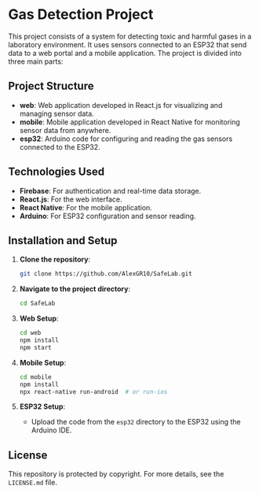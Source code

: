 # Gas Detection Project

This project consists of a system for detecting toxic and harmful gases in a laboratory environment. It uses sensors connected to an ESP32 that send data to a web portal and a mobile application. The project is divided into three main parts:

## Project Structure

- **web**: Web application developed in React.js for visualizing and managing sensor data.
- **mobile**: Mobile application developed in React Native for monitoring sensor data from anywhere.
- **esp32**: Arduino code for configuring and reading the gas sensors connected to the ESP32.

## Technologies Used

- **Firebase**: For authentication and real-time data storage.
- **React.js**: For the web interface.
- **React Native**: For the mobile application.
- **Arduino**: For ESP32 configuration and sensor reading.

## Installation and Setup

1. **Clone the repository**:
    ```sh
    git clone https://github.com/AlexGR10/SafeLab.git
    ```
2. **Navigate to the project directory**:
    ```sh
    cd SafeLab
    ```

3. **Web Setup**:
    ```sh
    cd web
    npm install
    npm start
    ```

4. **Mobile Setup**:
    ```sh
    cd mobile
    npm install
    npx react-native run-android  # or run-ios
    ```

5. **ESP32 Setup**:
    - Upload the code from the `esp32` directory to the ESP32 using the Arduino IDE.

## License

This repository is protected by copyright. For more details, see the `LICENSE.md` file.

